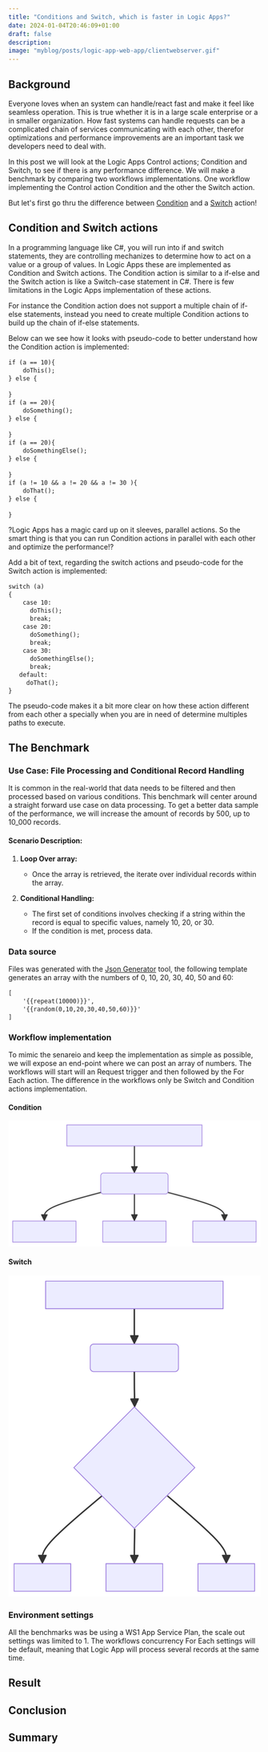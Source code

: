 ```yaml
---
title: "Conditions and Switch, which is faster in Logic Apps?" 
date: 2024-01-04T20:46:09+01:00
draft: false
description: 
image: "myblog/posts/logic-app-web-app/clientwebserver.gif"
---
```


## Background   
Everyone loves when an system can handle/react fast and make it feel like seamless operation. This is true whether it is in a large scale enterprise or a in smaller organization. How fast systems can handle requests can be a complicated chain of services communicating with each other, therefor optimizations and performance improvements are an important task we developers need to deal with.

In this post we will look at the Logic Apps Control actions; Condition and Switch, to see if there is any performance difference. We will make a benchmark by comparing two workflows implementations. One workflow implementing the Control action Condition and the other the Switch action.

But let's first go thru the difference between <a href="https://learn.microsoft.com/en-us/azure/logic-apps/logic-apps-control-flow-conditional-statement?tabs=consumption" target="_blank" rel="noopener noreferrer">Condition</a> and a <a href="https://learn.microsoft.com/en-us/azure/logic-apps/logic-apps-control-flow-switch-statement"  target="_blank" rel="noopener noreferrer">Switch</a> action!

## Condition and Switch actions
In a programming language like C#, you will run into if and switch statements, they are controlling mechanizes to determine how to act on a value or a group of values. In Logic Apps these are implemented as Condition and Switch actions. The Condition action is similar to a if-else and the Switch action is like a Switch-case statement in C#. There is few limitations in the Logic Apps implementation of these actions.

For instance the Condition action does not support a multiple chain of if-else statements, instead you need to create multiple Condition actions to build up the chain of if-else statements.

Below can we see how it looks with pseudo-code to better understand how the Condition action is implemented:

```
if (a == 10){
    doThis();
} else {

}
if (a == 20){
    doSomething();
} else {

}
if (a == 20){
    doSomethingElse();
} else {

}
if (a != 10 && a != 20 && a != 30 ){
    doThat();
} else {

}
``` 
?Logic Apps has a magic card up on it sleeves, parallel actions. So the smart thing is that you can run Condition actions in parallel with each other and optimize the performance!?

Add a bit of text, regarding the switch actions and pseudo-code for the Switch action is implemented:

```
switch (a)
{
    case 10:
      doThis();
      break;
    case 20:
      doSomething();
      break;
    case 30:
      doSomethingElse();
      break;
   default:
     doThat();
}
```

The pseudo-code makes it a bit more clear on how these action different from each other a specially when you are in need of determine multiples paths to execute.

## The Benchmark
### Use Case: File Processing and Conditional Record Handling

It is common in the real-world that data needs to be filtered and then processed based on various conditions. This benchmark will center around a straight forward use case on data processing. To get a better data sample of the performance, we will increase the amount of records by 500, up to 10_000 records. 

#### Scenario Description:
1. **Loop Over array:**

   - Once the array is retrieved, the iterate over individual records within the array.

2. **Conditional Handling:**
   - The first set of conditions involves checking if a string within the record is equal to specific values, namely 10, 20, or 30.
   - If the condition is met, process data.

### Data source
Files was generated with the <a href="https://json-generator.com/" target="_blank" rel="noopener noreferrer">Json Generator</a> tool, the following template generates an array with the numbers of 0, 10, 20, 30, 40, 50 and 60:
```
[
    '{{repeat(10000)}}',
    '{{random(0,10,20,30,40,50,60)}}'
]
```

### Workflow implementation
To mimic the senareio and keep the implementation as simple as possible, we will expose an end-point where we can post an array of numbers. The workflows will start will an Request trigger and then followed by the For Each action. The difference in the workflows only be Switch and Condition actions implementation.
#### Condition
![Workflow-switch](workflow-condition.svg)
#### Switch
![Workflow-switch](workflow-switch.svg)
### Environment settings
All the benchmarks was be using a WS1 App Service Plan, the scale out settings was limited to 1. 
The workflows concurrency For Each settings will be default, meaning that Logic App will process several records at the same time. 

## Result

## Conclusion

## Summary
